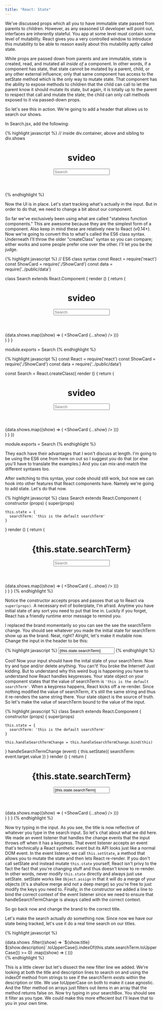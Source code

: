```yaml
---
title: "React: State"
---
```


We've discussed props which all you to have immutable state passed from parents to children. However, as any seasoned UI developer will point out, interfaces are inherently stateful. You app at some level must contain some level of mutability. React gives you a very controlled window to introduce this mutability to be able to reason easily about this mutability aptly called state.

While props are passed down from parents and are immutable, state is created, read, and mutated all _inside of_ a component. In other words, if a component has state, that state cannot be mutated by a parent, child, or any other external influence; only that same component has access to the setState method which is the only way to mutate state. That component has the ability to expose methods to children that the child can call to let the parent know it should mutate its state, but again, it is totally up to the parent to respect that call and mutate the state; the child can only call methods exposed to it via passed-down props.

So let's see this in action. We're going to add a header that allows us to search our shows.

In Search.jsx, add the following:

{% highlight javascript %}
// inside div.container, above and sibling to div.shows
<header className='header'>
  <h1 className='brand'>svideo</h1>
  <input type='text' className='search-input' placeholder='Search' />
</header>
{% endhighlight %}

Now the UI is in place. Let's start tracking what's actually in the input. But in order to do that, we need to change a bit about our component.

So far we've exclusively been using what are called "stateless function components." This are awesome because they are the simplest form of a component. Also keep in mind these are relatively new to React (v0.14+). Now we're going to convert this to what's called the ES6 class syntax. Underneath I'll throw the older "createClass" syntax so you can compare; either works and some people prefer one over the other. I'll let you be the judge.

{% highlight javascript %}
// ES6 class syntax
const React = require('react')
const ShowCard = require('./ShowCard')
const data = require('../public/data')

class Search extends React.Component {
  render () {
    return (
      <div className='container'>
        <header className='header'>
          <h1 className='brand'>svideo</h1>
          <input type='text' className='search-input' placeholder='Search' />
        </header>
        <div className='shows'>
          {data.shows.map((show) => (
            <ShowCard {...show} />
          ))}
        </div>
      </div>
    )
  }
}

module.exports = Search
{% endhighlight %}

{% highlight javascript %}
const React = require('react')
const ShowCard = require('./ShowCard')
const data = require('../public/data')

const Search = React.createClass({
  render () {
    return (
      <div className='container'>
        <header className='header'>
          <h1 className='brand'>svideo</h1>
          <input type='text' className='search-input' placeholder='Search' />
        </header>
        <div className='shows'>
          {data.shows.map((show) => (
            <ShowCard {...show} />
          ))}
        </div>
      </div>
    )
  }
})

module.exports = Search
{% endhighlight %}

They each have their advantages that I won't discuss at length. I'm going to be using the ES6 one from here on out so I suggest you do that (or else you'll have to translate the examples.) And you can mix-and-match the different syntaxes too.

After switching to this syntax, your code should still work, but now we can hook into other features that React components have. Namely we're going to add state. Let's do that now.

{% highlight javascript %}
class Search extends React.Component {
  constructor (props) {
    super(props)

    this.state = {
      searchTerm: 'this is the default searchTerm'
    }
  }
  render () {
    return (
      <div className='container'>
        <header className='header'>
          <h1 className='brand'>{this.state.searchTerm}</h1>
          <input type='text' className='search-input' placeholder='Search' />
        </header>
        <div className='shows'>
          {data.shows.map((show) => (
            <ShowCard {...show} />
          ))}
        </div>
      </div>
    )
  }
}
{% endhighlight %}

Notice the constructor accepts props and passes that up to React via <code>super(props)</code>. A necessary evil of boilerplate, I'm afraid. Anytime you have initial state of any sort you need to put that line in. Luckily if you forget, React has a friendly runtime error message to remind you.

I replaced the brand momentarily so you can see the see the searchTerm change. You should see whatever you made the initial state for searchTerm show up as the brand. Neat, right? Alright, let's make it mutable now. Change the input in the header to be this:

{% highlight javascript %}
<input type='text' className='search-input' placeholder='Search' value={this.state.searchTerm} />
{% endhighlight %}

Cool! Now your input should have the inital state of your searchTerm. Now try and type and/or delete anything. You can't! You broke the Internet! Just kidding. But to understand why this weird bug is happening you have to understand how React handles keypresses. Your state object on your component states that the value of searchTerm is <code>'this is the default searchTerm'</code>. When a keypress happens, React kicks off a re-render. Since nothing modified the value of searchTerm, it's still the same string and thus it re-renders the same string there. Your state object is the source of truth. So let's make the value of searchTerm bound to the value of the input.

{% highlight javascript %}
class Search extends React.Component {
  constructor (props) {
    super(props)

    this.state = {
      searchTerm: 'this is the default searchTerm'
    }

    this.handleSearchTermChange = this.handleSearchTermChange.bind(this)
  }
  handleSearchTermChange (event) {
    this.setState({ searchTerm: event.target.value })
  }
  render () {
    return (
      <div className='container'>
        <header className='header'>
          <h1 className='brand'>{this.state.searchTerm}</h1>
          <input type='text' className='search-input' placeholder='Search' value={this.state.searchTerm} onChange={this.handleSearchTermChange} />
        </header>
        <div className='shows'>
          {data.shows.map((show) => (
            <ShowCard {...show} />
          ))}
        </div>
      </div>
    )
  }
}
{% endhighlight %}

Now try typing in the input. As you see, the title is now reflective of whatever you type in the search input. So let's chat about what we did here. We made an event listener that handles the change events that the input throws off when it has a keypress. That event listener accepts an event that's technically a React synthetic event but its API looks just like a normal DOM event. In the event listener, we call <code>this.setState</code>, a method that allows you to mutate the state and then lets React re-render. If you don't call setState and instead mutate <code>this.state</code> yourself, React isn't privy to the fact the fact that you're changing stuff and thus doesn't know to re-render. In other words, never modify <code>this.state</code> directly and always just use setState. setState works like <code>Object.assign</code> in that it will do a merge of your objects (it's a shallow merge and not a deep merge) so you're free to just modify the keys you need to. Finally, in the constructor we added a line to bind the correct context of the event listener since we need to ensure that handleSearchTermChange is always called with the correct context.

So go back now and change the brand to the correct title.

Let's make the search actually _do_ something now. Since now we have our state being tracked, let's use it do a real time search on our titles.

{% highlight javascript %}
<div className='shows'>
  {data.shows
    .filter((show) => `${show.title} ${show.description}`.toUpperCase().indexOf(this.state.searchTerm.toUpperCase()) >= 0)
    .map((show) => (
      <ShowCard {...show} />
  ))}
</div>
{% endhighlight %}

This is a little clever but let's dissect the new filter line we added. We're looking at both the title and description lines to search on and using the indexOf method from strings to see if the searchTerm exists within the description or title. We use toUpperCase on both to make it case agnostic. And the filter method on arrays just filters out items in an array that the method returns false on. Now try typing in your searchBox. You should see it filter as you type. We could make this more effecient but I'll leave that to you in your own time.

